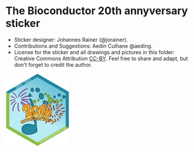 # The Bioconductor 20th annyversary sticker

* Sticker designer: Johannes Rainer (@jorainer).
* Contributions and Suggestions: Aedin Culhane @aeding.
* License for the sticker and all drawings and pictures in this folder: Creative
  Commons Attribution
  [CC-BY](https://creativecommons.org/licenses/by/2.0/). Feel free to share and
  adapt, but don't forget to credit the author.

<img src="./BioC20th.png" height="200">


